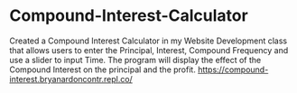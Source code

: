 # Compound-Interest-Calculator
Created a Compound Interest Calculator in my Website Development class that allows users to enter the Principal, Interest, Compound Frequency and use a slider to input Time. The program will display the effect of the Compound Interest on the principal and the profit. 
https://compound-interest.bryanardoncontr.repl.co/ 
